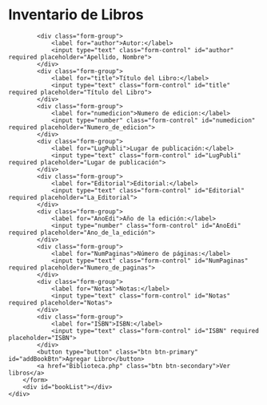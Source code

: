 <!DOCTYPE html>
<html lang="es">
<head>
    <meta charset="UTF-8">
    <meta name="viewport" content="width=device-width, initial-scale=1.0">
    <title>Biblioteca</title>
    <link rel="stylesheet" href="https://stackpath.bootstrapcdn.com/bootstrap/4.5.2/css/bootstrap.min.css">
</head>
<body>
    <div class="container mt-5">
        <h1 class="mb-4">Inventario de Libros</h1>
        <form action="Biblioteca.php" method="post" onsubmit="return validarFormulario(event)">

            <div class="form-group">
                <label for="author">Autor:</label>
                <input type="text" class="form-control" id="author" required placeholder="Apellido, Nombre">
            </div>
            <div class="form-group">
                <label for="title">Título del Libro:</label>
                <input type="text" class="form-control" id="title" required placeholder="Título del Libro">
            </div>
            <div class="form-group">
                <label for="numedicion">Numero de edicion:</label>
                <input type="number" class="form-control" id="numedicion" required placeholder="Numero_de_edicion">
            </div>
            <div class="form-group">
                <label for="LugPubli">Lugar de publicación:</label>
                <input type="text" class="form-control" id="LugPubli" required placeholder="Lugar de publicación">
            </div>
            <div class="form-group">
                <label for="Editorial">Editorial:</label>
                <input type="text" class="form-control" id="Editorial" required placeholder="La_Editorial">
            </div>
            <div class="form-group">
                <label for="AnoEdi">Año de la edición:</label>
                <input type="number" class="form-control" id="AnoEdi" required placeholder="Ano_de_la_edición">
            </div>
            <div class="form-group">
                <label for="NumPaginas">Número de páginas:</label>
                <input type="text" class="form-control" id="NumPaginas" required placeholder="Numero_de_paginas">
            </div>
            <div class="form-group">
                <label for="Notas">Notas:</label>
                <input type="text" class="form-control" id="Notas" required placeholder="Notas">
            </div>
            <div class="form-group">
                <label for="ISBN">ISBN:</label>
                <input type="text" class="form-control" id="ISBN" required placeholder="ISBN">
            </div>
            <button type="button" class="btn btn-primary" id="addBookBtn">Agregar Libro</button>
            <a href="Biblioteca.php" class="btn btn-secondary">Ver libros</a>
        </form>
        <div id="bookList"></div>
    </div>
</body>
</html>
